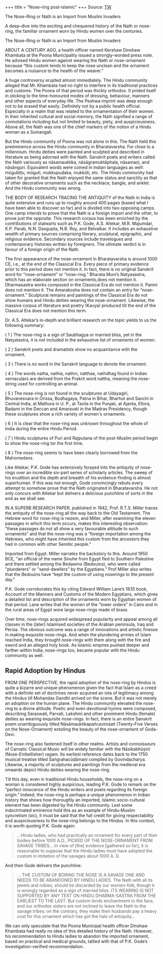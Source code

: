 +++
title = "Nose-ring post-islamic"
+++
Source: [TW](https://www.dharmadispatch.in/history/the-nose-ring-or-nath-is-an-import-from-muslim-invaders)

The Nose-Ring or Nath is an Import from Muslim Invaders

A deep-dive into the exciting and chequered history of the Nath or nose-ring, the familiar ornament worn by Hindu women over the centuries.

The Nose-Ring or Nath is an Import from Muslim Invaders


ABOUT A CENTURY AGO, a health officer named Kershaw Dinshaw Khambata at the Poona Municipality issued a strongly-worded press note. He advised Hindu women against wearing the Nath or nose-ornament because “this custom tends to keep the nose unclean and the ornament becomes a nuisance to the health of the wearer.” 

A huge controversy erupted almost immediately. The Hindu community alleged that Mr. Khambata had no right to interfere in its traditional practices and customs. The Poona of that period was thickly orthodox. It prided itself in sticking to the time-honoured modes of dressing, behaviour, manners and other aspects of everyday life. The Peshwa imprint was deep enough not to be erased that easily. Definitely not by a public health official. Especially in a realm that was related to the ornamentation of their women. In their inherited cultural and social memory, the Nath signified a range of connotations including but not limited to beauty, piety, and auspiciousness. Above all, the Nath was one of the chief markers of the notion of a Hindu woman as a Sumangali.


But the Hindu community of Poona was not alone in this. The Nath held this preeminence across the Hindu community in Bharatavarsha. For close to a millennium. Hindu deities were painted and sculpted and described in literature as being adorned with the Nath. Sanskrit poets and writers called the Nath variously as nāsamauktika, nāsāgramuktāphala, nāsamaṇi, and nāsānguri. Equivalent words were coined in Indian languages as well: mūgubṭṭu, mūguti, mukkupuḍaka, mukkūti, etc. The Hindu community had taken for granted that the Nath enjoyed the same status and sanctity as that of other decorative ornaments such as the necklace, bangle, and anklet. And the Hindu community was wrong. 




THE BODY OF RESEARCH TRACING THE ANTIQUITY of the Nath in India is quite extensive and runs up to roughly around 400 pages (based what I have been able to discover so far) and is divided into two opposing camps. One camp intends to prove that the Nath is a foreign import and the other, to prove just the opposite. This research corpus has been enriched by the contributions of stalwarts such as P.K. Gode, A.S. Altekar, M.R. Majumdar, K.P. Parab, N.N. Dasgupta, N.B. Roy, and Belvalkar. It includes an exhaustive wealth of primary sources comprising literary, sculptural, epigraphic, and religious evidence. Secondary sources include travelogues and contemporary histories written by foreigners. The ultimate verdict is in favour of a foreign origin of the Nath.

The first appearance of the nose-ornament in Bharatavarsha is around 1000 CE, i.e., at the end of the Classical Era. Every piece of primary evidence prior to this period does not mention it. In fact, there is no original Sanskrit word for ”nose-ornament” or “nose-ring.” Bharata Muni’s Natyasastra, which has an elaborate section on ornaments,does not mention it. Dharmasastra works composed in the Classical Era do not mention it. Panini does not mention it. The Amarakosha does not contain an entry for “nose-ornament.” Sculptural remains and paintings of the Classical Era do not show humans and Hindu deities wearing the nose-ornament. Likewise, the massive corpus of literature and poetry (Kavya) produced till the end of the Classical Era does not mention this term.

Dr. A.S. Altekar’s in-depth and brilliant research on the topic yields to us the following summary: 

( 1 ) The nose-ring is a sign of Saubhagya or married bliss, yet in the Natyatastra, it is not included in the exhaustive list of ornaments of women. 

( 2 ) Sanskrit poets and dramatists show no acquaintance with the ornament. 

( 3 ) There is no word in the Sanskrit language to denote the ornament. 

( 4 ) The words natha, nathia, nathni, natthaa, nathdhag found in Indian vernaculars are derived from the Prakrit word nattha, meaning the nose-string used for controlling an animal. 

( 5 ) The nose-ring is not found in the sculptures at Udayagiri, Bhuvanesvara in Orissa, Bodhagaya, Patna in Bihar, Bharhut and Sanchi in Central India, at Mathura in U. P., at Taxila in the Punjab, at Ajanta, Ellora, Badami in the Deccan and Amaravati in the Madras Presidency, though these sculptures show a rich variety of women's ornaments. 

( 6 ) It is clear that the nose-ring was unknown throughout the whole of India during the entire Hindu Period. 

( 7 ) Hindu sculptures of Puri and Rajputana of the post-Muslim period begin to show the nose-ring tor the first time. 

( 8 ) The nose-ring seems to have been clearly borrowed from the Mahomedans. 

Like Altekar, P.K. Gode has extensively forayed into the antiquity of nose-rings over an incredible six-part series of scholarly articles. The sweep of his erudition and the depth and breadth of his evidence-finding is almost superhuman. If this was not enough, Gode convincingly rebuts every attempt to somehow prove that the Nath originated in Bharatavarsha. He not only concurs with Altekar but delivers a delicious punchline of sorts in the end as we shall see.

IN A SUPERB RESEARCH PAPER, published in 1942, Prof. R.T.S. Miller traces the antiquity of the nose-ring all the way back to the Old Testament. The Hebrew word for nose-ring is nezem, and Miller, after examining the eleven passages in which this term occurs, makes this interesting observation: “these passages do not all show a very favourable attitude to such ornaments” and that the nose-ring was a “foreign importation among the Hebrews, who might have inherited this custom from the ancestors they had in common with other Semitic people." 

Imported from Egypt. Miller narrates the backstory to this. Around 1950 BCE, “an official of the name Sinuhe from Egypt fled to Southern Palestine and there settled among the Bedawins (Bedouins), who were called "plunderers" or "sand-dwellers" by the Egyptians.” Prof Miller also writes that the Bedouins have “kept the custom of using noserings to the present day."

P.K. Gode corroborates this by citing Edward William Lane’s 1835 book, Account of the Manners and Customs of the Modern Egyptians, which gives a detailed list and description of the ornaments worn by Egyptian women of that period. Lane writes that the women of the “lower orders” in Cairo and in the rural areas of Egypt wore large nose-rings made of brass.

Over time, nose-rings acquired widespread popularity and appeal among all classes in the (later) Islamised societies of the Arabian peninsula, Iraq and Persia. The obvious outcome was a range of innovations and artistic finesse in making exquisite nose-rings. And when the plundering armies of Islam reached India, they brought nose-rings with them along with the fire and sword and an alleged holy book. As Islamic empires pushed deeper and farther within India, nose-rings too, became popular with the Hindu community as well. 

## Rapid Adoption by Hindus

FROM ONE PERSPECTIVE, the rapid adoption of the nose-ring by Hindus is quite a bizarre and unique phenomenon given the fact that Islam as a creed with a definite set of doctrines never acquired an iota of legitimacy among the Hindus till Mohandas Gandhi arrived on the scene. But it was not merely an adoption on the human plane. The Hindu community elevated the nose-ring to a divine altitude. Poetic and even devotional hymns were composed, describing Saraswati, Parvati, Lakshmi and other prominent Hindu (female) deities as wearing exquisite nose-rings. In fact, there is an entire Sanskrit poem unambiguously titled Nāsāmauktikapan̄cavimśati (Twenty-Five Verses on the Nose-Ornament) extolling the beauty of the nose-ornament of Goda-Devi. 

The nose-ring also fastened itself in other realms. Artists and connoisseurs of Carnatic Classical Music will be widely familiar with the Nāsikabhūṣinī (Nose-Embellisher) ragam. Its earliest reference dates back to the 1750 musical treatise titled Saṅgrahacūḍāmaṇi compiled by Govindacharya. Likewise, a majority of sculptures and paintings from the medieval era onwards depict Hindu deities wearing the nose-ring. 

Till this day, even in traditional Hindu households, the nose-ring on a woman is considered highly auspicious, leading P.K. Gode to remark on the “perfect innocence of the Hindu writers and poets regarding its foreign origin.” Indeed, the nose-ring is perhaps a unique phenomenon in Indian history that shows how thoroughly an imported, Islamic socio-cultural element has been digested by the Hindu community. Lest some indoctrinated eminence hold this as an example of Hindu-Muslim syncretism (sic), it must be said that the full credit for giving respectability and auspiciousness to the nose-ring belongs to the Hindus. In this context, it is worth quoting P.K. Gode again: 

> …Hindu ladies, who had practically an ornament for every part of their bodies before 1000 A.D., PICKED UP THE NOSE-ORNAMENT FROM SAVAGE TRIBES… In view of [the] evidence [gathered so far], it is reasonable to suppose that the Hindu ladies must have adopted the custom in imitation of the savages about 1000 A. D.

And then Gode delivers the punchline: 

> … THE CUSTOM OF BORING THE NOSE IS A SAVAGE ONE AND NEEDS TO BE ABANDONED BY HINDU LADIES. The Nath with all its jewels and rubies, should be discarded by our women-folk, though it is wrongly regarded as a sign of married bliss. ITS WEARING IS NOT SUPPORTED BY ANY TEXT ON HINDU DHARMA-SASTRA FROM THE EARLIEST TO THE LAST. But custom lends enchantment to the face, and our orthodox sisters are not inclined to leave the Nath to the savage tribes; on the contrary, they make their husbands pay a heavy cost for this ornament which has got the halo of antiquity…

We can only speculate that the Poona Municipal health officer Dinshaw Khambata had really no idea of this detailed history of the Nath. However, his recommendation to Hindu ladies to abandon the imported ornament, based on practical and medical grounds, tallied with that of P.K. Gode’s investigation-verified recommendation.


